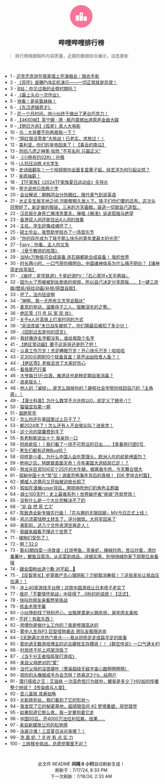 <div align="center">
    <img src="./assets/icon_rank.png" alt="logo" />
    <h2>哔哩哔哩排行榜</h>
</div>

> 排行榜根据稿件内容质量，近期的数据综合展示，动态更新

<br />

<ul><li><span>1 - <a href=https://www.bilibili.com/BV18M4m127Vg>迈克杰克逊在我家墙上开演唱会｜锦衣手影</a></span></li><li><span>2 - <a href=https://www.bilibili.com/BV1im421g7Ef>《异环》首曝PV&实机演示——一切正常就是异常！</a></span></li><li><span>3 - <a href=https://www.bilibili.com/BV12S421R7sV>B站：你见过我的全盛时期吗？</a></span></li><li><span>4 - <a href=https://www.bilibili.com/BV1cf421z7ad>《最上头の一次作业》</a></span></li><li><span>5 - <a href=https://www.bilibili.com/BV1W1421k7gp>快看！是鲨鱼妹妹！</a></span></li><li><span>6 - <a href=https://www.bilibili.com/BV14M4m127zH>《东汉逻辑奇才》</a></span></li><li><span>7 - <a href=https://www.bilibili.com/BV1xW421R74Y>花一个月时间，帅小伙终于做出了茅台巧克力！</a></span></li><li><span>8 - <a href=https://www.bilibili.com/BV1bi421h79s>【4K60帧】芙宁娜 · 德 · 枫丹震撼出道原声金曲大碟</a></span></li><li><span>9 - <a href=https://www.bilibili.com/BV1Rx4y1x7K9>【明日方舟】《孤星》真人大电影</a></span></li><li><span>10 - <a href=https://www.bilibili.com/BV1PH4y1A7yH>鸟：大哥要不你再救我一下？</a></span></li><li><span>11 - <a href=https://www.bilibili.com/BV1rZ421K7sk>“网红狠活零食”大挑战！已老实，求放过！！</a></span></li><li><span>12 - <a href=https://www.bilibili.com/BV1b4421D74i>美利坚，你们的皇帝回来了！【毒舌的南瓜】</a></span></li><li><span>13 - <a href=https://www.bilibili.com/BV1tm421G7b1>刑侦八虎之神笔·张欣 “不写名利 只画正义”</a></span></li><li><span>14 - <a href=https://www.bilibili.com/BV11b421n7aM>《小杨有约02#》：孙傲</a></span></li><li><span>15 - <a href=https://www.bilibili.com/BV13T421k7SV>i人抗压训练 #大学生</a></span></li><li><span>16 - <a href=https://www.bilibili.com/BV1a1421k75B>史诗级翻车！一个视频带你全面复盘黄子韬、徐艺洋为何引起众怒？</a></span></li><li><span>17 - <a href=https://www.bilibili.com/BV18y411B7Ax>釜底抽薪！</a></span></li><li><span>18 - <a href=https://www.bilibili.com/BV1FH4y1A74N>【TF家族】《2024TF家族夏日运动会》先导片</a></span></li><li><span>19 - <a href=https://www.bilibili.com/BV18E4m1R7uy>甲方说他只改两个字</a></span></li><li><span>20 - <a href=https://www.bilibili.com/BV18Z421T757>会议解说：朝韩同台分外眼红，俄代表气到说英语</a></span></li><li><span>21 - <a href=https://www.bilibili.com/BV1XE421A7GS>大丈夫生居天地之间,岂能郁郁久居人下。铁子们你们要的吕布，这次头冠带好了，新定做的服装，三米的方天画戟，装造一切就自己造型。</a></span></li><li><span>22 - <a href=https://www.bilibili.com/BV1GS411w74m>汉尼扳化身死亡搁浅克里夫，弹唱《搁浅》诉说孤独与绝望</a></span></li><li><span>23 - <a href=https://www.bilibili.com/BV15z421B7xs>香港双人间还能住出4人间的效果</a></span></li><li><span>24 - <a href=https://www.bilibili.com/BV1rx4y1t787>主任，学生好像成魂环了！</a></span></li><li><span>25 - <a href=https://www.bilibili.com/BV1gE421P7rC>硕士毕业，我赞助学校办了一场音乐节</a></span></li><li><span>26 - <a href=https://www.bilibili.com/BV1Xb421n7zi>“你的存在成为了我不那么快乐的童年里最大的光亮”</a></span></li><li><span>27 - <a href=https://www.bilibili.com/BV1bM4m127tc>Fairy：你看，主人你又急</a></span></li><li><span>28 - <a href=https://www.bilibili.com/BV1Sb421n7x7>《骨干教师的陨落》</a></span></li><li><span>29 - <a href=https://www.bilibili.com/BV1CT421k7kG>当Mc万物皆可合成装备 连石镐都能合成装备！ 我的世界</a></span></li><li><span>30 - <a href=https://www.bilibili.com/BV1SJ4m1T7c1>时长两小时，一口气带你搞明白，中国诸神体系为什么搞不明白？【诸神简史纯享版】</a></span></li><li><span>31 - <a href=https://www.bilibili.com/BV1xE4m1R78a>《崩坏：星穹铁道》千星纪游PV：「石心誓环•天平两端」</a></span></li><li><span>32 - <a href=https://www.bilibili.com/BV1sS421o7cV>因为火了而被被到处倒卖的视频，所以自己决定分享原版……【一键三连娘/壁纸/纸绘动画/补帧/网盘自取】</a></span></li><li><span>33 - <a href=https://www.bilibili.com/BV1Xy411v7sT>坏了，法内狂徒啊</a></span></li><li><span>34 - <a href=https://www.bilibili.com/BV1cZ421u7yW>“神啊，我一无所有又怎学会豁达”</a></span></li><li><span>35 - <a href=https://www.bilibili.com/BV1z4421U7Ts>善意的举动，温暖母子三人，驱散深冬的之寒。</a></span></li><li><span>36 - <a href=https://www.bilibili.com/BV1ZT421r7oZ>绝区零《11 号 玩 家 现 状》</a></span></li><li><span>37 - <a href=https://www.bilibili.com/BV1JgbjeGE5T>关于e人在高铁上打发时间的方式</a></span></li><li><span>38 - <a href=https://www.bilibili.com/BV1W6421f7zh>“非法改装”末日战车被抓了，你们猜最后被扣了多少分！</a></span></li><li><span>39 - <a href=https://www.bilibili.com/BV1AT421k7sH>《回到过去是你的谎言》</a></span></li><li><span>40 - <a href=https://www.bilibili.com/BV1DE421A7Ko>我好像连名字都没有，谁给我取个名字</a></span></li><li><span>41 - <a href=https://www.bilibili.com/BV1vi421Y7tn>【绝区零动画】要不这哥哥还是扔了吧！</a></span></li><li><span>42 - <a href=https://www.bilibili.com/BV1SW421R77g>认真工作万岁！充足睡眠万岁！开心快乐万岁！哈哈哈</a></span></li><li><span>43 - <a href=https://www.bilibili.com/BV116421Z7ZC>花300元网购10个猛鱼盲盒！竟开出凶险食人鱼？！</a></span></li><li><span>44 - <a href=https://www.bilibili.com/BV1t1421k7ty>【绝区零】老板去世了大家好伤心</a></span></li><li><span>45 - <a href=https://www.bilibili.com/BV17J4m1M7uS>看我尾巴行事</a></span></li><li><span>46 - <a href=https://www.bilibili.com/BV1S1421b7Yj>大爷每日1斤白酒，难道这也是种定期自我消毒？</a></span></li><li><span>47 - <a href=https://www.bilibili.com/BV16i421Y79B>进来摇头！</a></span></li><li><span>48 - <a href=https://www.bilibili.com/BV1Dz421z7r2>他人的「凝视」，是怎么毁掉你的？硬核社会学带你找回自己的「主角感」！</a></span></li><li><span>49 - <a href=https://www.bilibili.com/BV164421U7ya>【漫士科普】为什么数学不允许除以0，却定义了根号-1？</a></span></li><li><span>50 - <a href=https://www.bilibili.com/BV1t1421b7i9>猫猫空岛第一期</a></span></li><li><span>51 - <a href=https://www.bilibili.com/BV171421k7Xr>超绝死宅</a></span></li><li><span>52 - <a href=https://www.bilibili.com/BV19T421r7D6>怎么你还在墓园里过上日子了？</a></span></li><li><span>53 - <a href=https://www.bilibili.com/BV1tQbLesEVa>都2024年了！怎么还有人不会喝尖叫？进来学！</a></span></li><li><span>54 - <a href=https://www.bilibili.com/BV1M4421U7dM>这个月的窝囊费到手了</a></span></li><li><span>55 - <a href=https://www.bilibili.com/BV1tS411w7KD>有老粉能说出十个 我亲你一口</a></span></li><li><span>56 - <a href=https://www.bilibili.com/BV18b421n7CW>彻底疯狂！！我们看了一场不可思议的日出......【青春旅行团01】</a></span></li><li><span>57 - <a href=https://www.bilibili.com/BV18b421E7iS>男生们都有这种Bug吗？</a></span></li><li><span>58 - <a href=https://www.bilibili.com/BV1g1421k7gc>同样是小麦，为什么中国人会吃蒸馒头，欧洲人吃的却是烤面包？</a></span></li><li><span>59 - <a href=https://www.bilibili.com/BV1NS411P7eU>枪响之后，特朗普直面天命！今年美国大选结局已定！？</a></span></li><li><span>60 - <a href=https://www.bilibili.com/BV1Hm421G7Uq>胖龙斥巨资500买个25斤的大牛腿，做酱香牛肉，今天舞台很大</a></span></li><li><span>61 - <a href=https://www.bilibili.com/BV1zb421E7BW>探秘中国十大“禁”区！调查恐怖事件背后的真相！【06 罗垟古村篇】</a></span></li><li><span>62 - <a href=https://www.bilibili.com/BV1ny411B7P5>挪威人这俩月又开始被迫放长假了</a></span></li><li><span>63 - <a href=https://www.bilibili.com/BV1Wx4y1x7cv>假如在漫展coser背后，用唢呐吹他们的角色主题曲</a></span></li><li><span>64 - <a href=https://www.bilibili.com/BV1FS411w7aU>骑士100天P1：史上最难系列！世界破坏者"帝骑"开局登场！</a></span></li><li><span>65 - <a href=https://www.bilibili.com/BV1Tb421n78g>没有什么是一个大比兜解决不了的</a></span></li><li><span>66 - <a href=https://www.bilibili.com/BV1QS421R7EZ>“非 自 然 死 亡3”</a></span></li><li><span>67 - <a href=https://www.bilibili.com/BV13m421G7XH>陈致逸全新专辑先行曲 | 「花与罪的无限回廊」MV今日正式上线！</a></span></li><li><span>68 - <a href=https://www.bilibili.com/BV1a1421b7sR>鸡爪流蒙恬秽土转生了，评分贼低，大将军回来了</a></span></li><li><span>69 - <a href=https://www.bilibili.com/BV1v1421k77q>离职前，这几个文件夹清空再走人！</a></span></li><li><span>70 - <a href=https://www.bilibili.com/BV1Mf421z7Rn>我越来越看不懂这个世界了</a></span></li><li><span>71 - <a href=https://www.bilibili.com/BV1k4421D7zh>植物们受伤了！</a></span></li><li><span>72 - <a href=https://www.bilibili.com/BV1Xz421z7kY>啊？32.0</a></span></li><li><span>73 - <a href=https://www.bilibili.com/BV1wy411i7qs>第43期四菜一汤食谱：红烧甲鱼，茶香虾，辣椒炒肉，苦瓜炒蛋，清炒番薯叶，鲫鱼豆腐汤，从买菜到成品，详细实用，别悄悄喊你家下厨那位来看哦</a></span></li><li><span>74 - <a href=https://www.bilibili.com/BV1LE421P7Ef>跟全国粉丝道个歉 对不起...🧎</a></span></li><li><span>75 - <a href=https://www.bilibili.com/BV1eM4m127wT>【反智家长】听童歌产生心理阴影？力挺取消暑假！？这些家长让我血压拉满！！</a></span></li><li><span>76 - <a href=https://www.bilibili.com/BV1nS421d7AB>冲上40家游戏平台榜！这款中国游戏让日本喷子老实了</a></span></li><li><span>77 - <a href=https://www.bilibili.com/BV1GW421d7KT>我在「不要情怀挑战」中获得了...0秒的好成绩！【泛式】</a></span></li><li><span>78 - <a href=https://www.bilibili.com/BV1qi421Y7iP>快叫你朋友来看憋笑挑战</a></span></li><li><span>79 - <a href=https://www.bilibili.com/BV154421D7Xc>炼金术带字幕</a></span></li><li><span>80 - <a href=https://www.bilibili.com/BV1AE421P7DX>小伙挣到钱了特别开心，出租屋里涮火锅庆祝，涮羊肉太香啦</a></span></li><li><span>81 - <a href=https://www.bilibili.com/BV1DH4y1F7vL>不好！有脏东西！</a></span></li><li><span>82 - <a href=https://www.bilibili.com/BV1pz421q7hz>师傅你是做什么工作的？我是修理高达的</a></span></li><li><span>83 - <a href=https://www.bilibili.com/BV1PJ4m1M7qX>雾中人生存P3 巨型怪物袭击 带队友极限逃命</a></span></li><li><span>84 - <a href=https://www.bilibili.com/BV1Lf421z7Kd>3天跑遍北京热门景点----我从拱桥足走成扁平足的故事</a></span></li><li><span>85 - <a href=https://www.bilibili.com/BV1DT421r7tW>曾劝退无数游戏博主的远古硬核生存模组！！《群峦传说》一口气通关#1</a></span></li><li><span>86 - <a href=https://www.bilibili.com/BV1Ty411B7fw>村民终于吃上鸡架泡饭了</a></span></li><li><span>87 - <a href=https://www.bilibili.com/BV1bS411w7az>《当千分王者指挥我打游戏》</a></span></li><li><span>88 - <a href=https://www.bilibili.com/BV1vS411c7hj>来自父母绝对的“爱”</a></span></li><li><span>89 - <a href=https://www.bilibili.com/BV13m421G7xX>当代父母的没苦硬吃（萧枭超级无敌宇宙心酸啊啊啊啊）</a></span></li><li><span>90 - <a href=https://www.bilibili.com/BV1JZ421T751>把你的头像做成手办会怎样？恭喜这3个b...站用户</a></span></li><li><span>91 - <a href=https://www.bilibili.com/BV144421U7aX>潜行瘟疫之王：艾滋病 一次高危性行为就中，概率是多少？HIV如何传播整个地球？【传染病与人类】</a></span></li><li><span>92 - <a href=https://www.bilibili.com/BV1Wy411i7QB>吾儿虽贱 其寿如龟</a></span></li><li><span>93 - <a href=https://www.bilibili.com/BV1Wx4y1x7HK>光影转折处，我们看到了它的形状～</a></span></li><li><span>94 - <a href=https://www.bilibili.com/BV13y411i7CF>我发现了它的秘密基地，超阈限空间 #2 梦境重塑，视觉错觉</a></span></li><li><span>95 - <a href=https://www.bilibili.com/BV1gE4m1R7sF>如果知道它那么疼，我一定要抱着它走</a></span></li><li><span>96 - <a href=https://www.bilibili.com/BV1Jf421z7WL>中国00后，开4000万法拉利狂飙，结果……</a></span></li><li><span>97 - <a href=https://www.bilibili.com/BV1ow4m1a7jP>来自新媒体公司的松弛感</a></span></li><li><span>98 - <a href=https://www.bilibili.com/BV1Xr421T7T3>泳装沙滩！三亚夏日派对来喽？！</a></span></li><li><span>99 - <a href=https://www.bilibili.com/BV1sS421o7FT>洗 面 奶 ？ B W 有 点 实 力</a></span></li><li><span>100 - <a href=https://www.bilibili.com/BV1sy411B7fz>三砖移步挑战，总感觉哪里不对？</a></span></li></ul>

<br />

<p align=center>此文件 <i>README</i> <b>间隔 6 小时</b>自动刷新生成！<br>刷新于：7/17/24, 8:33 PM<br>下一次刷新：7/18/24, 2:33 AM</p>